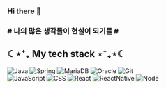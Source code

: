 ### Hi there 👋

<h3> # 나의 많은 생각들이 현실이 되기를 #  </h3>
<h2> ☾⋆⁺₊ My tech stack ⋆⁺₊⋆☾ </h2>

![Java](https://img.shields.io/badge/-Java-F05032?style=for-the-badge&logo=java&logoColor=ffffff)
![Spring](https://img.shields.io/badge/-Spring-43853d?style=for-the-badge&logo=Spring&logoColor=white)
![MariaDB](https://img.shields.io/badge/-MariaDB-003545?style=for-the-badge&logo=MariaDB&logoColor=white)
![Oracle](https://img.shields.io/badge/-Oracle-007ACC?style=for-the-badge&logo=Oracle)
![Git](https://img.shields.io/badge/-Git-F05032?style=for-the-badge&logo=git&logoColor=ffffff)
<br>
![JavaScript](https://img.shields.io/badge/-JavaScript-yellow?style=for-the-badge&logo=Javascript&logoColor=ffffff)
![CSS](https://img.shields.io/badge/-CSS-007ACC?style=for-the-badge&logo=css3)
![React](https://img.shields.io/badge/-React-222222?style=for-the-badge&logo=react)
![ReactNative](https://img.shields.io/badge/-Native-222222?style=for-the-badge&logo=react)
![Node](https://img.shields.io/badge/-Nodejs-43853d?style=for-the-badge&logo=Node.js&logoColor=white)


<!--
**sinsungs/sinsungs** is a ✨ _special_ ✨ repository because its `README.md` (this file) appears on your GitHub profile.

Here are some ideas to get you started:

- 🔭 I’m currently working on ...
- 🌱 I’m currently learning ...
- 👯 I’m looking to collaborate on ...
- 🤔 I’m looking for help with ...
- 💬 Ask me about ...
- 📫 How to reach me: ...
- 😄 Pronouns: ...
- ⚡ Fun fact: ...
-->
